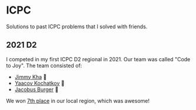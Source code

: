 # ICPC

Solutions to past ICPC problems that I solved with friends.

## 2021 D2

I competed in my first ICPC D2 regional in 2021. Our team was called "Code to Joy". The team consisted of:
* [Jimmy Kha](https://github.com/JamesKha) :otter:
* [Yaacov Kochatkov](https://github.com/yaacovkdev) :mammoth:
* [Jacobus Burger](https://github.com/LordUbuntu) :snake:

We won [7th place](http://www.acmicpc-pacnw.org/scoreboard/2022/group10.html) in our local region, which was awesome!
